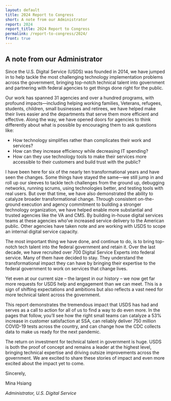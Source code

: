 ```yaml
---
layout: default
title: 2024 Report to Congress
short: A note from our Administrator
report: 2024
report_title: 2024 Report to Congress
permalink: /report-to-congress/2024/
front: true
---
```

## A note from our Administrator 

Since the U.S. Digital Service (USDS) was founded in 2014, we have jumped in to help tackle the most challenging technology implementation problems across the government, bringing top-notch technical talent into government and partnering with federal agencies to get things done right for the public.

Our work has spanned 31 agencies and over a hundred programs, with profound impacts—including helping working families, Veterans, refugees, students, children, small businesses and retirees, we have helped make their lives easier and the departments that serve them more efficient and effective. Along the way, we have opened doors for agencies to think differently about what is possible by encouraging them to ask questions like:

- How technology simplifies rather than complicates their work and services?
- How can they increase efficiency while decreasing IT spending?
- How can they use technology tools to make their services more accessible to their customers and build trust with the public?  

I have been here for six of the nearly ten transformational years and have seen the changes. Some things have stayed the same—we still jump in and roll up our sleeves to tackle tech challenges from the ground up, debugging networks, running scrums, using technologies better, and testing tools with real users. But over that time, we have also demonstrated the ability to catalyze broader transformational change. Through consistent on-the-ground execution and agency commitment to building a stronger technology organization, we have helped enable more substantial and trusted agencies like the VA and CMS. By building in-house digital services teams at these agencies who’ve increased service delivery to the American public. Other agencies have taken note and are working with USDS to scope an internal digital service capacity. 

The most important thing we have done, and continue to do, is to bring top-notch tech talent into the federal government and retain it. Over the last decade, we have recruited over 700 Digital Service Experts into federal service. Many of them have decided to stay. They understand the transformational impact they can have by bringing their expertise to the federal government to work on services that change lives. 

Yet even at our current size – the largest in our history – we now get far more requests for USDS help and engagement than we can meet. This is a sign of shifting expectations and ambitions but also reflects a vast need for more technical talent across the government.

This report demonstrates the tremendous impact that USDS has had and serves as a call to action for all of us to find a way to do even more. In the pages that follow, you’ll see how the right small teams can catalyze a 53% increase in customer satisfaction at SSA, can reliably deliver 750 million COVID-19 tests across the country, and can change how the CDC collects data to make us ready for the next pandemic. 

The return on investment for technical talent in government is huge. USDS is both the proof of concept and remains a leader at the highest level, bringing technical expertise and driving outsize improvements across the government. We are excited to share these stories of impact and even more excited about the impact yet to come.  

Sincerely, 

Mina Hsiang

*Administrator, U.S. Digital Service* 

